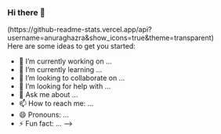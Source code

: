 ### Hi there 🖖 


<div>
  (https://github-readme-stats.vercel.app/api?username=anuraghazra&show_icons=true&theme=transparent)
<div>
Here are some ideas to get you started:

- 🔭 I’m currently working on ...
- 🌱 I’m currently learning ...
- 👯 I’m looking to collaborate on ...
- 🤔 I’m looking for help with ...
- 💬 Ask me about ...
- 📫 How to reach me: ...
- 😄 Pronouns: ...
- ⚡ Fun fact: ...
-->
